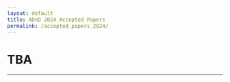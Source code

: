```yaml
---
layout: default
title: ADnD 2024 Accepted Papers
permalink: /accepted_papers_2024/
---
```

# TBA

<!-- # Research Papers

## Learning to Defend by Attacking (and Vice-Versa): Transfer Learning in Cyber-Security Games
* Tyler Malloy, _Carnegie Mellon University_
* Cleotilde Gonzalez, _Carnegie Mellon University_

## Honey Infiltrator: Injecting Honeytoken Using Netfilter
* Daniel Reti, _German Research Center for Artificial Intelligence GmbH_
* Tillmann Angeli, _German Research Center for Artificial Intelligence GmbH_
* Hans Dieter Schotten, _German Research Center for Artificial Intelligence GmbH_

## How well does GPT phish people? An investigation involving cognitive biases and feedback
* Megha Sharma, _Applied Cognitive Science Lab, Indian Institute of Technology Mandi, Kamand, Himachal Pradesh, India_
* Palvi Aggarwal, _University of Texas El Paso_
* Kuldeep Singh, _University of Texas El Paso_
* Varun Dutt, _Applied Cognitive Science Lab, Indian Institute of Technology Mandi, Kamand, Himachal Pradesh, India_

# Research Proposals

## Towards In-situ Psychological Profiling of Attackers Using Dynamically Generated Deception Environments – A Proof-of-Concept Proposal
* Jacob Quibell, _Cranfield University_

## Decision-Making Biases in Cybersecurity: Measuring the Impact of the Sunk Cost Fallacy to Delay Attacker Behavior
* Chelsea Johnson, _US Department of Defense_ -->



---



